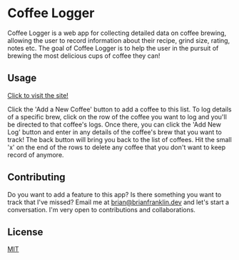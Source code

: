 # Coffee Logger

Coffee Logger is a web app for collecting detailed data on coffee brewing, allowing the user to record information about their recipe, grind size, rating, notes etc. The goal of Coffee Logger is to help the user in the pursuit of brewing the most delicious cups of coffee they can!

## Usage
[Click to visit the site!](https://coffee-logger.netlify.app/)

Click the 'Add a New Coffee' button to add a coffee to this list. To log details of a specific brew, click on the row of the coffee you want to log and you'll be directed to that coffee's logs. Once there, you can click the 'Add New Log' button and enter in any details of the coffee's brew that you want to track! The back button will bring you back to the list of coffees. Hit the small 'x' on the end of the rows to delete any coffee that you don't want to keep record of anymore.

## Contributing

Do you want to add a feature to this app? Is there something you want to track that I've missed? Email me at brian@brianfranklin.dev and let's start a conversation. I'm very open to contributions and collaborations.

## License 
[MIT](license.md)
